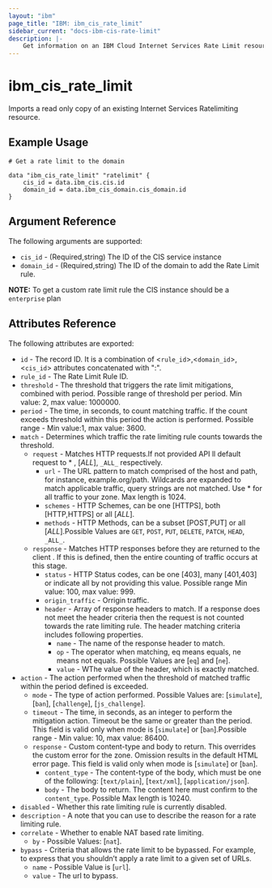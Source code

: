 ```yaml
---
layout: "ibm"
page_title: "IBM: ibm_cis_rate_limit"
sidebar_current: "docs-ibm-cis-rate-limit"
description: |-
    Get information on an IBM Cloud Internet Services Rate Limit resource.
---
```


# ibm\_cis_rate_limit

Imports a read only copy of an existing Internet Services Ratelimiting resource. 

## Example Usage

```hcl
# Get a rate limit to the domain

data "ibm_cis_rate_limit" "ratelimit" {
    cis_id = data.ibm_cis.cis.id
    domain_id = data.ibm_cis_domain.cis_domain.id
}
```

## Argument Reference

The following arguments are supported:

* `cis_id` - (Required,string) The ID of the CIS service instance
* `domain_id` - (Required,string) The ID of the domain to add the Rate Limit rule.

**NOTE:**  To get a custom rate limit rule the CIS instance should be a `enterprise` plan

## Attributes Reference

The following attributes are exported:

* `id` - The record ID. It is a combination of <`rule_id`>,<`domain_id`>,<`cis_id`> attributes concatenated with ":".
* `rule_id` - The Rate Limit Rule ID.
* `threshold` - The threshold that triggers the rate limit mitigations, combined with period. Possible range of threshold per period. Min value: 2, max value: 1000000.
* `period` - The time, in seconds, to count matching traffic. If the count exceeds threshold within this period the action is performed. Possible range - Min value:1, max value: 3600.
* `match` - Determines which traffic the rate limiting rule counts towards the threshold.
    * `request` - Matches HTTP requests.If not provided API ll default request to * , [_ALL_], `_ALL_` respectively.
        * `url` -   The URL pattern to match comprised of the host and path, for instance, example.org/path. Wildcards are expanded to match applicable traffic, query strings are not matched. Use * for all traffic to your zone. Max length is 1024.
        * `schemes` -  HTTP Schemes, can be one [HTTPS], both [HTTP,HTTPS] or all [_ALL_].
        * `methods` - HTTP Methods, can be a subset [POST,PUT] or all [_ALL_].Possible Values are `GET`, `POST`, `PUT`, `DELETE`, `PATCH`, `HEAD`, `_ALL_`.
    * `response` - Matches HTTP responses before they are returned to the client . If this is defined, then the entire counting of traffic occurs at this stage. 
        * `status` -  HTTP Status codes, can be one [403], many [401,403] or indicate all by not providing this value. Possible range Min value: 100, max value: 999.
        * `origin_traffic` -  Orrigin traffic.
        * `header` - Array of response headers to match. If a response does not meet the header criteria then the request is not counted towards the rate limiting rule. The header matching criteria includes following properties.
            * `name` -  The name of the response header to match.
            * `op` -  The operator when matching, eq means equals, ne means not equals. Possible Values are [`eq`] and [`ne`].
            * `value` -  WThe value of the header, which is exactly matched.
* `action` -  The action performed when the threshold of matched traffic within the period defined is exceeded.
    * `mode` -  The type of action performed. Possible Values are: [`simulate`], [`ban`], [`challenge`], [`js_challenge`].
    * `timeout` -  The time, in seconds, as an integer to perform the mitigation action. Timeout be the same or greater than the period. This field is valid only when mode is [`simulate`] or [`ban`].Possible range - Min value: 10, max value: 86400.
    * `response` - Custom content-type and body to return. This overrides the custom error for the zone. Omission results in the default HTML error page. This field is valid only when mode is [`simulate`] or [`ban`].
        * `content_type` -  The content-type of the body, which must be one of the following: [`text/plain`], [`text/xml`], [`application/json`].
        * `body` -  The body to return. The content here must confirm to the `content_type`. Possible Max length is 10240.
* `disabled` -  Whether this rate limiting rule is currently disabled.
* `description` -  A note that you can use to describe the reason for a rate limiting rule.
* `correlate` - Whether to enable NAT based rate limiting.
    * `by` -  Possible Values: [`nat`].
* `bypass` - Criteria that allows the rate limit to be bypassed. For example, to express that you shouldn’t apply a rate limit to a given set of URLs.
    * `name` -  Possible Value is [`url`].
    * `value` -  The url to bypass.
